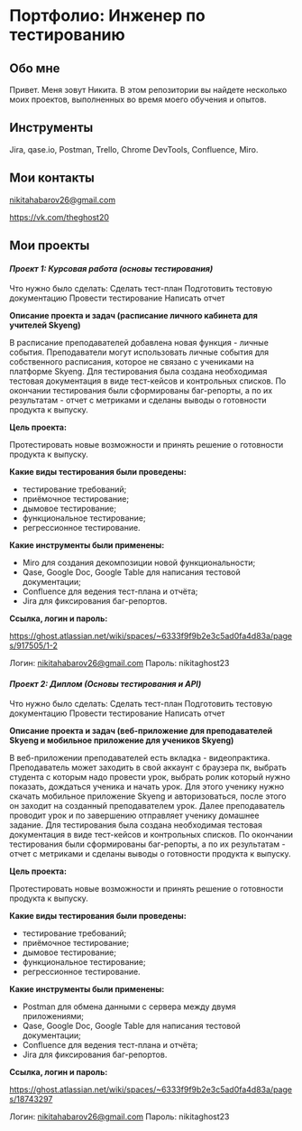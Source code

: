 # Портфолио: Инженер по тестированию

## Обо мне

Привет. Меня зовут Никита. В этом репозитории вы найдете несколько моих проектов, выполненных во время моего обучения и опытов.

## Инструменты

Jira, qase.io, Postman, Trello, Chrome DevTools, Confluence, Miro.

## Мои контакты

nikitahabarov26@gmail.com

https://vk.com/theghost20

## Мои проекты

#### *Проект 1: Курсовая работа (основы тестирования)*

Что нужно было сделать: 
Сделать тест-план
Подготовить тестовую документацию
Провести тестирование
Написать отчет

**Описание проекта и задач (расписание личного кабинета для учителей Skyeng)**

В расписание преподавателей добавлена новая функция - личные события. Преподаватели могут использовать личные события для собственного расписания, которое не связано с учениками на платформе Skyeng. Для тестирования была создана необходимая тестовая документация в виде тест-кейсов и контрольных списков. По окончании тестирования были сформированы баг-репорты, а по их результатам - отчет с метриками и сделаны выводы о готовности продукта к выпуску.

**Цель проекта:** 

Протестировать новые возможности и принять решение о готовности продукта к выпуску.

**Какие виды тестирования были проведены:**

* тестирование требований;
* приёмочное тестирование;
* дымовое тестирование;
* функциональное тестирование;
* регрессионное тестирование.

**Какие инструменты были применены:**

* Miro для создания декомпозиции новой функциональности;
* Qase, Google Doc, Google Table для написания тестовой документации;
* Confluence для ведения тест-плана и отчёта;
* Jira для фиксирования баг-репортов.

**Ссылка, логин и пароль:**

https://ghost.atlassian.net/wiki/spaces/~6333f9f9b2e3c5ad0fa4d83a/pages/917505/1-2

Логин: nikitahabarov26@gmail.com
Пароль: nikitaghost23

#### *Проект 2: Диплом (Основы тестирования и API)*

Что нужно было сделать: 
Сделать тест-план
Подготовить тестовую документацию
Провести тестирование
Написать отчет

**Описание проекта и задач (веб-приложение для преподавателей Skyeng и мобильное приложение для учеников Skyeng)**

В веб-приложении преподавателей есть вкладка - видеопрактика. Преподаватель может заходить в свой аккаунт с браузера пк, выбрать студента с которым надо провести урок, выбрать ролик который нужно показать, дождаться ученика и начать урок. Для этого ученику нужно скачать мобильное приложение Skyeng и авторизоваться, после этого он заходит на созданный преподавателем урок. Далее преподаватель проводит урок и по завершению отправляет ученику домашнее задание. Для тестирования была создана необходимая тестовая документация в виде тест-кейсов и контрольных списков. По окончании тестирования были сформированы баг-репорты, а по их результатам - отчет с метриками и сделаны выводы о готовности продукта к выпуску.

**Цель проекта:** 

Протестировать новые возможности и принять решение о готовности продукта к выпуску.

**Какие виды тестирования были проведены:**

* тестирование требований;
* приёмочное тестирование;
* дымовое тестирование;
* функциональное тестирование;
* регрессионное тестирование.

**Какие инструменты были применены:**

* Postman для обмена данными с сервера между двумя приложениями;
* Qase, Google Doc, Google Table для написания тестовой документации;
* Confluence для ведения тест-плана и отчёта;
* Jira для фиксирования баг-репортов.

**Ссылка, логин и пароль:**

https://ghost.atlassian.net/wiki/spaces/~6333f9f9b2e3c5ad0fa4d83a/pages/18743297

Логин: nikitahabarov26@gmail.com
Пароль: nikitaghost23
